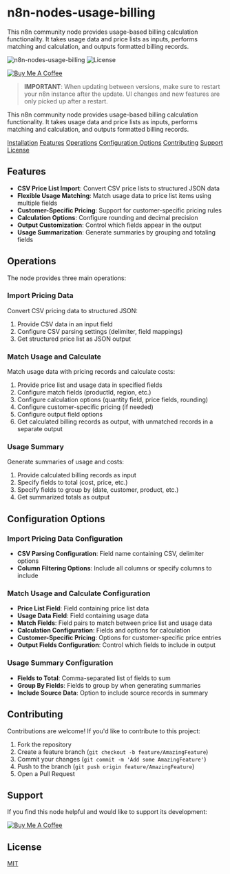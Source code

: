 # n8n-nodes-usage-billing
This n8n community node provides usage-based billing calculation functionality. It takes usage data and price lists as inputs, performs matching and calculation, and outputs formatted billing records.

![n8n-nodes-usage-billing](https://img.shields.io/badge/n8n--nodes--usage--billing-latest-blue)
![License](https://img.shields.io/badge/license-MIT-green)

[![Buy Me A Coffee](https://img.shields.io/badge/Buy%20Me%20A%20Coffee-Support-yellow.svg)](https://buymeacoffee.com/msoukhomlinov)

> **IMPORTANT**: When updating between versions, make sure to restart your n8n instance after the update. UI changes and new features are only picked up after a restart.

This n8n community node provides usage-based billing calculation functionality. It takes usage data and price lists as inputs, performs matching and calculation, and outputs formatted billing records.

[Installation](#installation)
[Features](#features)
[Operations](#operations)
[Configuration Options](#configuration-options)
[Contributing](#contributing)
[Support](#support)
[License](#license)

## Features

- **CSV Price List Import**: Convert CSV price lists to structured JSON data
- **Flexible Usage Matching**: Match usage data to price list items using multiple fields
- **Customer-Specific Pricing**: Support for customer-specific pricing rules
- **Calculation Options**: Configure rounding and decimal precision
- **Output Customization**: Control which fields appear in the output
- **Usage Summarization**: Generate summaries by grouping and totaling fields

## Operations

The node provides three main operations:

### Import Pricing Data

Convert CSV pricing data to structured JSON:

1. Provide CSV data in an input field
2. Configure CSV parsing settings (delimiter, field mappings)
3. Get structured price list as JSON output

### Match Usage and Calculate

Match usage data with pricing records and calculate costs:

1. Provide price list and usage data in specified fields
2. Configure match fields (productId, region, etc.)
3. Configure calculation options (quantity field, price fields, rounding)
4. Configure customer-specific pricing (if needed)
5. Configure output field options
6. Get calculated billing records as output, with unmatched records in a separate output

### Usage Summary

Generate summaries of usage and costs:

1. Provide calculated billing records as input
2. Specify fields to total (cost, price, etc.)
3. Specify fields to group by (date, customer, product, etc.)
4. Get summarized totals as output

## Configuration Options

### Import Pricing Data Configuration

- **CSV Parsing Configuration**: Field name containing CSV, delimiter options
- **Column Filtering Options**: Include all columns or specify columns to include

### Match Usage and Calculate Configuration

- **Price List Field**: Field containing price list data
- **Usage Data Field**: Field containing usage data
- **Match Fields**: Field pairs to match between price list and usage data
- **Calculation Configuration**: Fields and options for calculation
- **Customer-Specific Pricing**: Options for customer-specific price entries
- **Output Fields Configuration**: Control which fields to include in output

### Usage Summary Configuration

- **Fields to Total**: Comma-separated list of fields to sum
- **Group By Fields**: Fields to group by when generating summaries
- **Include Source Data**: Option to include source records in summary

## Contributing

Contributions are welcome! If you'd like to contribute to this project:

1. Fork the repository
2. Create a feature branch (`git checkout -b feature/AmazingFeature`)
3. Commit your changes (`git commit -m 'Add some AmazingFeature'`)
4. Push to the branch (`git push origin feature/AmazingFeature`)
5. Open a Pull Request

## Support

If you find this node helpful and would like to support its development:

[![Buy Me A Coffee](https://www.buymeacoffee.com/assets/img/custom_images/orange_img.png)](https://buymeacoffee.com/msoukhomlinov)

## License

[MIT](LICENSE)
